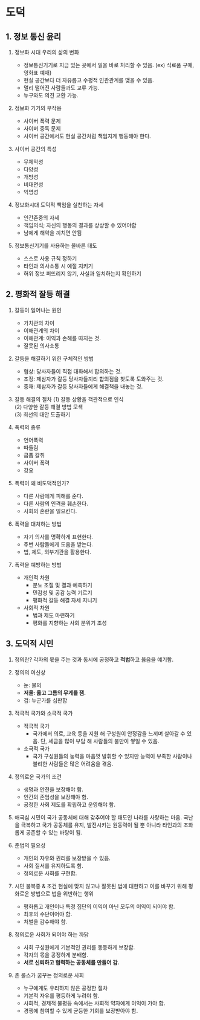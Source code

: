 # 도덕
## 1. 정보 통신 윤리
1. 정보화 시대 우리의 삶의 변화
    - 정보통신기기로 지금 있는 곳에서 일을 바로 처리할 수 있음. (ex) 식료품 구매, 영화표 예매)
    - 현실 공간보다 더 자유롭고 수평적 인관관계를 맺을 수 있음.
    - 멀리 떨어진 사람들과도 교류 가능.
    - 누구와도 의견 교환 가능.

2. 정보화 기기의 부작용
    - 사이버 폭력 문제
    - 사이버 중독 문제
    * 사이버 공간에서도 현실 공간처럼 책임지게 행동해야 한다.

3. 사이버 공간의 특성
    - 무제악성
    - 다양성
    - 개방성
    - 비대면성
    - 익명성

4. 정보화시대 도덕적 책임을 실천하는 자세
    - 인간존중의 자세
    - 책임의식; 자신의 행동의 결과를 상상할 수 있어야함
    - 남에게 해악을 끼치면 안됨

5. 정보통신기기를 사용하는 올바른 태도
    - 스스로 사용 규칙 정하기
    - 타인과 의사소통 시 예절 지키기
    - 허위 정보 퍼뜨리지 않기, 사실과 일치하는지 확인하기

## 2. 평화적 잘등 해결
1. 갈등이 일어나는 원인
    - 가치관의 차이
    - 이해관계의 차이
    * 이해관계: 이익과 손해를 따지는 것.
    - 잘못된 의사소통 

2. 갈등을 해결하기 위한 구체적인 방법 
    - 협상: 당사자들이 직접 대화해서 합의하는 것.
    - 조정: 제삼자가 갈등 당사자들끼리 합의점을 찾도록 도와주는 것.
    - 중재: 제삼자가 갈등 당사자들에게 해결책을 내놓는 것.

3. 갈등 해결의 절차
    (1) 갈등 상황을 객관적으로 인식<br>
    (2) 다양한 갈등 해결 방법 모색<br>
    (3) 최선의 대안 도출하기<br>

4. 폭력의 종류
    - 언어폭력
    - 따돌림 
    - 금품 갈취
    - 사이버 폭력
    - 강요

5. 폭력이 왜 비도덕적인가?
    - 다른 사람에게 피해를 준다.
    - 다른 사람의 인격을 훼손한다.
    - 사회의 혼란을 일으킨다.

6. 폭력을 대처하는 방법
    - 자기 의사를 명확하게 표현한다.
    - 주변 사람들에게 도움을 받는다.
    - 법, 제도, 외부기관을 활용한다.

7. 폭력을 예방하는 방법
    - 개인적 차원
        + 분노 조절 및 결과 예측하기
        + 민감성 및 공감 능력 기르기
        + 평화적 갈등 해결 자세 지니기
    - 사회적 차원
        + 법과 제도 마련하기
        + 평화를 지향하는 사회 분위기 조성

## 3. 도덕적 시민
1. 정의란?
각자의 몫을 주는 것과 동시에 공정하고 **적법**하고 옳음을 얘기함.

2. 정의의 여신상
    - 눈: 불의
    - **__저울: 옳고 그름의 무게를 잼.__**
    - 검: 누군가를 심판함

3. 적극적 국가와 소극적 국가
    - 적극적 국가
        + 국가에서 의료, 교육 등을 지원 해 구성원이 안정감을 느끼며 살아갈 수 있음. 단, 세금을 많이 부담 해 사람들의 불만이 쌓일 수 있음.
    - 소극적 국가
        + 국가 구성원들의 눙력을 마음껏 발휘할 수 있지만 능력이 부족한 사람이나 불리한 사람들은 많은 어려움을 겪음.

4. 정의로운 국가의 조건 
    - 생명과 안전을 보장해야 함.
    - 인간의 존엄성을 보장해야 함.
    - 공정한 사회 제도를 확립하고 운영해야 함.

5. 애국심
시민이 국가 공동체에 대해 갖추어야 할 태도인 나라를 사랑하는 마음. 국난을 극복하고 국가 공동체를 유지, 발전시키는 원동력이 될 뿐 아니라 타인과의 조화롭게 공존할 수 있는 바탕이 됨.

6. 준법의 필요성
    - 개인의 자유와 권리를 보장받을 수 있음.
    - 사회 질서를 유지하도록 함.
    - 정의로운 사회를 구현함.

7. 시민 불복종 & 조건 
현실에 맞지 않고나 잘못된 법에 대한하고 이를 바꾸기 위해 평화로운 방법으로 법을 위반하는 행위    
    - 평화롭고 개인이나 특정 집단의 이익이 아닌 모두의 이익이 되어야 함.
    - 최후의 수단이어야 함.
    - 처벌을 감수해야 함.

8. 정의로운 사회가 되어야 하는 까닭
    - 사회 구성원에게 기본적인 권리를 동등하게 보장함.
    - 각자의 몫을 공정하게 분배함.
    - **__서로 신뢰하고 협력하는 공동체를 만들어 감.__**

9. 존 롤스가 꿈꾸는 정의로운 사회
    - 누구에게도 유리하지 않은 공정한 절차
    - 기본적 자유를 평등하게 누려야 함.
    - 사회적, 경제적 불평등 속에서는 사회적 약자에게 이익이 가야 함.
    - 경쟁에 참여할 수 있게 균등한 기회를 보장받아야 함.